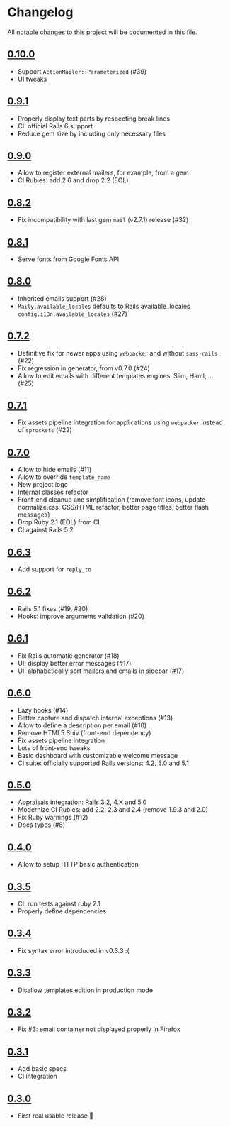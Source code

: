# Changelog

All notable changes to this project will be documented in this file.

## [0.10.0]

- Support `ActionMailer::Parameterized` (#39)
- UI tweaks

## [0.9.1]

- Properly display text parts by respecting break lines
- CI: official Rails 6 support
- Reduce gem size by including only necessary files

## [0.9.0]

- Allow to register external mailers, for example, from a gem
- CI Rubies: add 2.6 and drop 2.2 (EOL)

## [0.8.2]

- Fix incompatibility with last gem `mail` (v2.7.1) release (#32)

## [0.8.1]

- Serve fonts from Google Fonts API

## [0.8.0]

- Inherited emails support (#28)
- `Maily.available_locales` defaults to Rails available_locales `config.i18n.available_locales` (#27)

## [0.7.2]

- Definitive fix for newer apps using `webpacker` and without `sass-rails` (#22)
- Fix regression in generator, from v0.7.0 (#24)
- Allow to edit emails with different templates engines: Slim, Haml, ... (#25)

## [0.7.1]

- Fix assets pipeline integration for applications using `webpacker` instead of `sprockets` (#22)

## [0.7.0]

- Allow to hide emails (#11)
- Allow to override `template_name`
- New project logo
- Internal classes refactor
- Front-end cleanup and simplification (remove font icons, update normalize.css, CSS/HTML refactor, better page titles, better flash messages)
- Drop Ruby 2.1 (EOL) from CI
- CI against Rails 5.2

## [0.6.3]

- Add support for `reply_to`

## [0.6.2]

- Rails 5.1 fixes (#19, #20)
- Hooks: improve arguments validation (#20)

## [0.6.1]

- Fix Rails automatic generator (#18)
- UI: display better error messages (#17)
- UI: alphabetically sort mailers and emails in sidebar (#17)

## [0.6.0]

- Lazy hooks (#14)
- Better capture and dispatch internal exceptions (#13)
- Allow to define a description per email (#10)
- Remove HTML5 Shiv (front-end dependency)
- Fix assets pipeline integration
- Lots of front-end tweaks
- Basic dashboard with customizable welcome message
- CI suite: officially supported Rails versions: 4.2, 5.0 and 5.1

## [0.5.0]

- Appraisals integration: Rails 3.2, 4.X and 5.0
- Modernize CI Rubies: add 2.2, 2.3 and 2.4 (remove 1.9.3 and 2.0)
- Fix Ruby warnings (#12)
- Docs typos (#8)

## [0.4.0]

- Allow to setup HTTP basic authentication

## [0.3.5]

- CI: run tests against ruby 2.1
- Properly define dependencies

## [0.3.4]

- Fix syntax error introduced in v0.3.3 :(

## [0.3.3]

- Disallow templates edition in production mode

## [0.3.2]

- Fix #3: email container not displayed properly in Firefox

## [0.3.1]

- Add basic specs
- CI integration

## [0.3.0]

- First real usable release :tada:

[0.10.0]: https://github.com/markets/maily/compare/v0.9.1...v0.10.0
[0.9.1]: https://github.com/markets/maily/compare/v0.9.0...v0.9.1
[0.9.0]: https://github.com/markets/maily/compare/v0.8.2...v0.9.0
[0.8.2]: https://github.com/markets/maily/compare/v0.8.1...v0.8.2
[0.8.1]: https://github.com/markets/maily/compare/v0.8.0...v0.8.1
[0.8.0]: https://github.com/markets/maily/compare/v0.7.2...v0.8.0
[0.7.2]: https://github.com/markets/maily/compare/v0.7.1...v0.7.2
[0.7.1]: https://github.com/markets/maily/compare/v0.7.0...v0.7.1
[0.7.0]: https://github.com/markets/maily/compare/v0.6.3...v0.7.0
[0.6.3]: https://github.com/markets/maily/compare/v0.6.2...v0.6.3
[0.6.2]: https://github.com/markets/maily/compare/v0.6.1...v0.6.2
[0.6.1]: https://github.com/markets/maily/compare/v0.6.0...v0.6.1
[0.6.0]: https://github.com/markets/maily/compare/v0.5.0...v0.6.0
[0.5.0]: https://github.com/markets/maily/compare/v0.4.0...v0.5.0
[0.4.0]: https://github.com/markets/maily/compare/v0.3.5...v0.4.0
[0.3.5]: https://github.com/markets/maily/compare/v0.3.4...v0.3.5
[0.3.4]: https://github.com/markets/maily/compare/v0.3.3...v0.3.4
[0.3.3]: https://github.com/markets/maily/compare/v0.3.2...v0.3.3
[0.3.2]: https://github.com/markets/maily/compare/v0.3.1...v0.3.2
[0.3.1]: https://github.com/markets/maily/compare/v0.3.0...v0.3.1
[0.3.0]: https://github.com/markets/maily/compare/v0.1.0...v0.3.0
